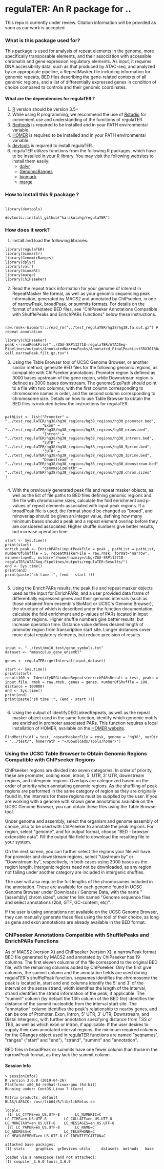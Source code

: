 # regulaTER: An R package for ..
This repo is currently under review. Citation information will be provided as soon as our work is accepted. 
### What is this package used for? 
This package is used for analysis of repeat elements in the genome, more specifically transposable elements, and their association with accessible chromatin and gene expression regulatory elements. As input, it requires DNA accessibility data, such as that produced by ATAC-seq, and analyzed by an appropriate pipeline, a RepeatMasker file including information for genomic repeats, BED files describing the gene-related contexts of all genomic regions, and a list of differentially expressed genes in condition of choice compared to controls and their genomic coordinates.


#### What are the dependencies for regulaTER ?
1. [R](https://www.r-project.org/) version should be version 3.5+
2. While using R programming, we recommend the use of [Rstudio](https://www.rstudio.com/products/rstudio/download/) for convenient use and understanding of the functions of regulaTER.
3. [Bedtools](https://bedtools.readthedocs.io/en/latest/content/installation.html) is required to be installed and in your PATH environmental variable.
4. [HOMER](http://homer.ucsd.edu/homer/introduction/install.html) is required to be installed and in your PATH environmental variable.
5. [devtools](https://cran.r-project.org/web/packages/devtools/readme/README.html) is required to install regulaTER.
6. regulaTER utilizes functions from the following R packages, which have to be installed in your R library. You may visit the following websites to install them easily: 
    - [dplyr](https://dplyr.tidyverse.org/)
    - [GenomicRanges](https://bioconductor.org/packages/release/bioc/html/GenomicRanges.html)
    - [biomartr](https://cran.r-project.org/web/packages/biomartr/readme/README.html)
    - [marge](https://robertamezquita.github.io/marge/index.html)


### How to install this R package ?
```

library(devtools)

devtools::install_github("karakulahg/regulaTER")

```

### How does it work?

1. Install and load the following libraries:
```
library(regulaTER)
library(biomartr)
library(GenomicRanges)
library(dplyr)
library(valr)
library(biomaRt)
library(marge)
library(ChIPseeker)

```

2. Read the repeat track information for your genome of interest in RepeatMasker file format, as well as your genomic sequencing peak information, generated by MACS2 and annotated by ChIPseeker, in one of narrowPeak, broadPeak, or summits formats. For details on the format of annotated BED files, see "ChIPseeker Annotations Compatible with ShufflePeaks and EnrichPARs Functions" below these instructions.
```

raw.rmsk<-biomartr::read_rm("../test_regulaTER/hg38/hg38.fa.out.gz") # repeat annotation

library(ChIPseeker)
peak <-readPeakFile("../ZGA-SRP112718-regulaTER/ATACSeq-Pipelines/outputs/AnnotatedNarrowPeaks/Annotated_FinalPeakListSRX3013845_SRX3013846_Human_2-cell.narrowPeak.filt.gz.tsv")

```
3. Using the Table Browser tool of UCSC Genome Browser, or another similar method, generate BED files for the following genomic regions, as compatible with ChIPseeker annotations. Promoter region is defined as 3000 bases upstream of the gene region, while Downstream region is defined as 3000 bases downstream. The genomeSizePath should point to a file with two columns, with the first column corresponding to chromosome names in order, and the second column corresponding to chromosome size. Details on how to use Table Browser to obtain the BED files is included below the instructions for regulaTER.
```

pathList <- list("Promoter" = "../test_regulaTER/hg38/hg38_regions/hg38_regions/hg38_promoter.bed",
                 "Exon" = "../test_regulaTER/hg38/hg38_regions/hg38_regions/hg38_exons.bed",
                 "Intron" = "../test_regulaTER/hg38/hg38_regions/hg38_regions/hg38_introns.bed",
                 "5UTR" = "../test_regulaTER/hg38/hg38_regions/hg38_regions/hg38_5prime.bed",
                 "3UTR" = "../test_regulaTER/hg38/hg38_regions/hg38_regions/hg38_3prime.bed",
                 "Downstream" = "../test_regulaTER/hg38/hg38_regions/hg38_regions/hg38_downstream.bed",
                 "genomeSizePath" = "../test_regulaTER/hg38/hg38_regions/hg38_regions/hg38.chrom.sizes"
)


```
4. With the previously generated peak file and repeat masker objects, as well as the list of file paths to BED files defining genomic regions and the file with chromosome sizes, calculate the fold enrichment and p-values of repeat elements associated with input peak regions. If a broadPeak file is used, the format should be changed as "broad", and minoverlap should be given an integer value, defining how many minimum bases should a peak and a repeat element overlap before they are considered associated. Higher shuffle numbers give better results, but increase operation time.
```
start <- Sys.time()
print(start)
enrich.peak <- EnrichPARs(inputPeakFile = peak , pathList = pathList, numberOfShuffle = 5, repeatMaskerFile = raw.rmsk, format="narrow", minoverlap=0L, outdir="/home/nazmiye/ibg/ZGA-SRP112718-regulaTER/ATACSeq-Pipelines/outputs/regulaTER-Results/")
end <- Sys.time()
print(end)
print(paste("sh time :", (end - start )))


```

5. Using the EnrichPARs results, the peak file and repeat masker objects used as the input for EnrichPARs, and a user provided data frame of differentially expressed genes and their genomic intervals (such as those obtained from ensembl's BioMart or UCSC's Genome Browser), the structure of which is described under the function documentation, calculate the fold enrichment and p-values of PARs located in input promoter regions. Higher shuffle numbers give better results, but increase operation time. Distance value defines desired length of promoter region from transcription start site. Longer distances cover more distal regulatory elements, but reduce precision of results.
```

input <- "../test/mm10_test/gene_symbols.txt"
dataset <- "mmusculus_gene_ensembl"

genes <- regulaTER::getInterval(input,dataset)

start <- Sys.time()
print(start)
result100 <- IdentifyDEGLinkedRepeats(enrichPARsResult = test, peaks = input.file, rmsk = raw.rmsk, genes = genes, numberOfShuffle = 100, distance = 100000)
end <- Sys.time()
print(end)
print(paste("sh time :", (end - start )))


```

6. Using the output of IdentifyDEGLinkedRepeats, as well as the repeat masker object used in the same function, identify which genomic motifs are enriched in promoter associated PARs. This function requires a local installation of HOMER, available on the [HOMER website](http://homer.ucsd.edu/homer/).

```
FindMotifs(df = test, repeatMaskerFile = rmsk, genome = "hg38", outDir = "../test/", homerPath = "~/Downloads/Tools/homer/")

```

### Using the UCSC Table Browser to Obtain Genomic Regions Compatible with ChIPseeker Regions

ChIPseeker regions are divided into seven categories. In order of priority, these are promoter, coding exon, intron, 5' UTR, 3' UTR, downstream regions, and intergenic regions. Overlaps are categorized based on the order of priority when annotating genomic regions. As the shuffling of peak regions are performed in the same category of region as they are originally found in, the intervals for these regions must be supplied by the user. If you are working with a genome with known gene annotations available on the UCSC Genome Browser, you can obtain these files using the Table Browser tool.

Under genome and assembly, select the organism and genome assembly of choice, also to be used with ChIPseeker to annotate the peak regions. For region, select "genome", and for output format, choose "BED - browser extensible data". Fill the output file field to download the resulting file to your system.

On the next screen, you can further select the regions your file will have. For promoter and downstream regions, select "Upstream by" or "Downstream by", respectively, in both cases using 3000 bases as the region length. Intergenic regions need not be downloaded, as any region not falling under another category are included in intergenic shuffles.

The user will also require the full lengths of the chromosomes included in the annotation. These are available for each genome found in UCSC Genome Browser under Downloads / Genome Data, with the name "[assembly].chrom.sizes", under the link named "Genome sequence files and select annotations (2bit, GTF, GC-content, etc)".

If the user is using annotations not available on the UCSC Genome Browser, they can manually generate these files using the tool of their choice, as long as gene and exon annotations are already available in the BED format.

### ChIPseeker Annotations Compatible with ShufflePeaks and EnrichPARs Functions

As of MACS2 (version X) and ChIPseeker (version X), a narrowPeak format BED file generated by MACS2 and annotated by ChIPseeker has 19 columns. The first eleven columns of the file correspond to the original BED file, with the remaining columns added by ChIPseeker. Only the first give columns, the summit column and the annotation fields are used during regulaTER's shufflePeak function. seqnames identifies the chromosome the peak is located in, start and end columns identify the 5' and 3' of the interval on the sense strand, width identifies the length of the interval, strand identifies the strand information of the peak, if applicable. The "summit" column (by default the 13th column of the BED file) identifies the distance of the summit nucleotide from the interval start site. The "annotation" column identifies the peak's relationship to nearby genes, and can be one of Promoter, Exon, Intron, 5' UTR, 3' UTR, Downstream, and Distal Intergenic, with further annotation specifying distance from TSS or TES, as well as which exon or intron, if applicable. If the user desires to supply their own annotated interval regions, the minimum required columns for the GRanges object used in regulaTER functions are named "seqnames", "ranges" ("start" and "end"), "strand", "summit" and "annotation".

BED files in broadPeak or summits have one fewer column than those in the narrowPeak format, as they lack the summit column.

#### Session Info

```
> sessionInfo()
R version 3.6.0 (2019-04-26)
Platform: x86_64-redhat-linux-gnu (64-bit)
Running under: CentOS Linux 7 (Core)

Matrix products: default
BLAS/LAPACK: /usr/lib64/R/lib/libRblas.so

locale:
 [1] LC_CTYPE=en_US.UTF-8       LC_NUMERIC=C               LC_TIME=en_US.UTF-8        LC_COLLATE=en_US.UTF-8     LC_MONETARY=en_US.UTF-8    LC_MESSAGES=en_US.UTF-8   
 [7] LC_PAPER=en_US.UTF-8       LC_NAME=C                  LC_ADDRESS=C               LC_TELEPHONE=C             LC_MEASUREMENT=en_US.UTF-8 LC_IDENTIFICATION=C       

attached base packages:
[1] stats     graphics  grDevices utils     datasets  methods   base     

loaded via a namespace (and not attached):
[1] compiler_3.6.0 tools_3.6.0   

```





